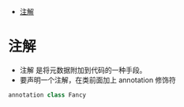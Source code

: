 
<!-- @import "[TOC]" {cmd="toc" depthFrom=1 depthTo=6 orderedList=false} -->

<!-- code_chunk_output -->

- [注解](#注解)

<!-- /code_chunk_output -->


# 注解

* 注解 是将元数据附加到代码的一种手段。
* 要声明一个注解，在类前面加上 annotation 修饰符

```swift
annotation class Fancy
```
